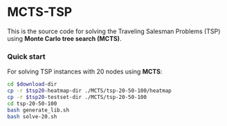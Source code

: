 # MCTS-TSP
This is the source code for solving the Traveling Salesman Problems (TSP) using **Monte Carlo tree search (MCTS)**.

### Quick start

For solving TSP instances with 20 nodes using **MCTS**:

```bash
cd $download-dir
cp -r $tsp20-heatmap-dir ./MCTS/tsp-20-50-100/heatmap
cp -r $tsp20-testset-dir ./MCTS/tsp-20-50-100
cd tsp-20-50-100
bash generate_lib.sh
bash solve-20.sh
```

